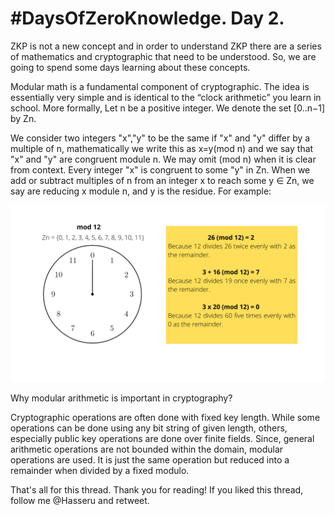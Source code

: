 # #DaysOfZeroKnowledge. Day 2.

ZKP is not a new concept and in order to understand ZKP there are a series of mathematics and cryptographic that need to be understood. So, we are going to spend some days learning about these concepts. 

Modular math is a fundamental component of cryptographic. The idea is essentially very simple and is identical to the “clock arithmetic” you learn in school. More formally, Let n be a positive integer. We denote the set [0..n−1] by Zn.

We consider two integers "x","y" to be the same if "x" and "y" differ by a multiple of n, mathematically we write this as x=y(mod n) and we say that "x" and "y" are congruent module n. We may omit (mod n) when it is clear from context. Every integer "x" is congruent to some "y" in Zn. When we add or subtract multiples of n from an integer x to reach some y ∈ Zn, we say are reducing x module n, and y is the residue. For example:

![Modular arithmetic](https://raw.githubusercontent.com/hasselalcala/DaysOfZeroKnowledge/main/images/modularMath.png)

Why modular arithmetic is important in cryptography?

Cryptographic operations are often done with fixed key length. While some operations can be done using any bit string of given length, others, especially public key operations are done over finite fields. Since, general arithmetic operations are not bounded within the domain, modular operations are used. It is just the same operation but reduced into a remainder when divided by a fixed modulo. 

That's all for this thread. Thank you for reading! 
If you liked this thread, follow me @Hasseru and retweet.

